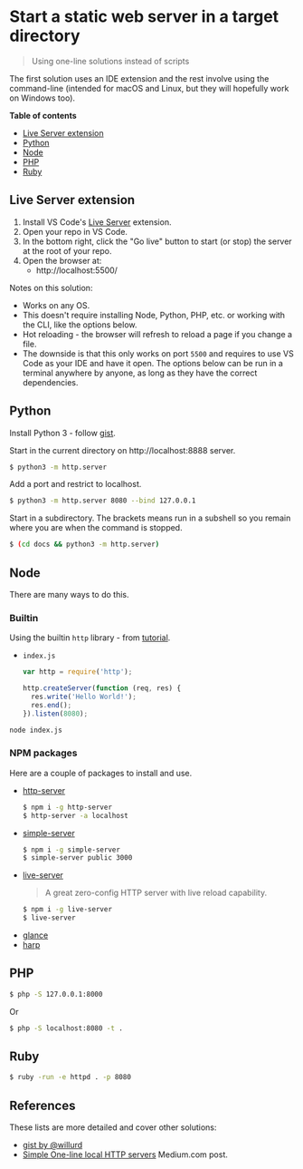 # Start a static web server in a target directory
> Using one-line solutions instead of scripts

The first solution uses an IDE extension and the rest involve using the command-line (intended for macOS and Linux, but they will hopefully work on Windows too).

**Table of contents**

- [Live Server extension](#live-server-extension)
- [Python](#python)
- [Node](#node)
- [PHP](#php)
- [Ruby](#ruby)


## Live Server extension

1. Install VS Code's [Live Server](https://marketplace.visualstudio.com/items?itemName=ritwickdey.LiveServer) extension.
2. Open your repo in VS Code.
3. In the bottom right, click the "Go live" button to start (or stop) the server at the root of your repo.
4. Open the browser at:
    - http://localhost:5500/

Notes on this solution:

- Works on any OS.
- This doesn't require installing Node, Python, PHP, etc. or working with the CLI, like the options below. 
- Hot reloading - the browser will refresh to reload a page if you change a file.
- The downside is that this only works on port `5500` and requires to use VS Code as your IDE and have it open. The options below can be run in a terminal anywhere by anyone, as long as they have the correct dependencies.


## Python

Install Python 3 - follow [gist](https://gist.github.com/MichaelCurrin/57caae30bd7b0991098e9804a9494c23).

Start in the current directory on http://localhost:8888 server.

```sh
$ python3 -m http.server
```

Add a port and restrict to localhost.

```sh
$ python3 -m http.server 8080 --bind 127.0.0.1
```
   
Start in a subdirectory. The brackets means run in a subshell so you remain where you are when the command is stopped.

```sh
$ (cd docs && python3 -m http.server)
```


## Node

There are many ways to do this.

### Builtin

Using the builtin `http` library - from [tutorial](https://www.w3schools.com/nodejs/nodejs_http.asp).

- `index.js`
    ```js
    var http = require('http');

    http.createServer(function (req, res) {
      res.write('Hello World!');
      res.end();
    }).listen(8080); 
    ```

```sh
node index.js
```

### NPM packages

Here are a couple of packages to install and use.

- [http-server](https://www.npmjs.com/package/http-server)
    ```sh
    $ npm i -g http-server
    $ http-server -a localhost
    ```
- [simple-server](https://www.npmjs.com/package/simple-server)
    ```sh
    $ npm i -g simple-server
    $ simple-server public 3000
    ```
- [live-server](https://www.npmjs.com/package/live-server)
    > A great zero-config HTTP server with live reload capability.
    ```sh
    $ npm i -g live-server
    $ live-server
    ```
- [glance](https://www.npmjs.org/package/glance)
- [harp](http://harpjs.com/)


## PHP

```sh
$ php -S 127.0.0.1:8000
```

Or

```sh
$ php -S localhost:8080 -t .
```


## Ruby

```sh
$ ruby -run -e httpd . -p 8080
```


## References

These lists are more detailed and cover other solutions:

- [gist by @willurd](https://gist.github.com/willurd/5720255)
- [Simple One-line local HTTP servers](https://medium.com/sweetmeat/simple-one-line-local-http-servers-8adb57d93ec3) Medium.com post.
